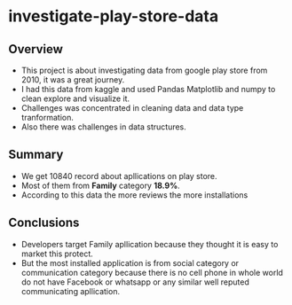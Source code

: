 # investigate-play-store-data
## Overview
- This project is about investigating data from google play store from 2010, it was a great journey.
- I had this data from kaggle and used Pandas Matplotlib and numpy to clean explore and visualize it.
- Challenges was concentrated in cleaning data and data type tranformation.
- Also there was challenges in data structures.

## Summary
* We get 10840 record about apllications on play store.
* Most of them from **Family** category **18.9%**.
* According to this data the more reviews the more installations

## Conclusions
 * Developers target Family apllication because they thought it is easy to market this protect.
 * But the most installed application is from social category or communication category 
because there is no cell phone in whole world do not have Facebook or whatsapp or any similar well reputed communicating apllication.
